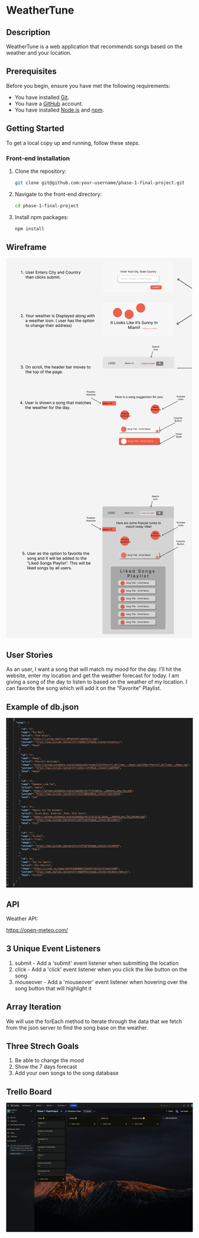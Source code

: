 # WeatherTune

<!-- Headings -->

## Description

WeatherTune is a web application that recommends songs based on the weather and your location.

## Prerequisites

Before you begin, ensure you have met the following requirements:

- You have installed [Git](https://git-scm.com/).
- You have a [GitHub](https://github.com/) account.
- You have installed [Node.js](https://nodejs.org/) and [npm](https://www.npmjs.com/get-npm).

## Getting Started

To get a local copy up and running, follow these steps.

### Front-end Installation

1. Clone the repository:

   ```bash
   git clone git@github.com:your-username/phase-1-final-project.git
   ```

2. Navigate to the front-end directory:

   ```bash
   cd phase-1-final-project
   ```

3. Install npm packages:

   ```bash
   npm install
   ```

## Wireframe

![Wireframe](/planning/Wireframe.png)

## User Stories

As an user, I want a song that will match my mood for the day. I’ll hit the website, enter my location and get the weather forecast for today. I am giving a song of the day to listen to based on the weather of my location. I can favorite the song which will add it on the “Favorite” Playlist.

## Example of db.json

![Trello Board](/planning/db-son.png)

## API

Weather API:

https://open-meteo.com/

## 3 Unique Event Listeners

1. submit - Add a 'submit' event listener when submitting the location
2. click - Add a 'click' event listener when you click the like button on the song
3. mouseover - Add a 'mouseover' event listener when hovering over the song button that will highlight it

## Array Iteration

We will use the forEach method to iterate through the data that we fetch from the json server to find the song base on the weather.

## Three Strech Goals

1. Be able to change the mood
2. Show the 7 days forecast
3. Add your own songs to the song database

## Trello Board

![Trello Board](/planning/Trello.png)
